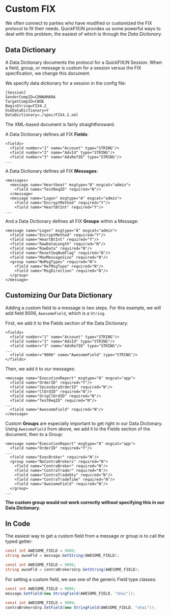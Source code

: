 Custom FIX
==========

We often connect to parties who have modified or customized the FIX
protocol to fit their needs.  QuickFIX/N provides us some powerful ways
to deal with this problem, the easiest of which is through the *Data
Dictionary*.

Data Dictionary
---------------

A Data Dictionary documents the protocol for a QuickFIX/N Session.  When 
a field, group, or message is custom for a session versus the
FIX specification, we change this document.

We specify data dictionary for a session in the config file:

```
[Session]
SenderCompID=CONNAMARA
TargetCompID=CBOE
BeginString=FIX4.2
UseDataDictionary=Y
DataDictionary=./spec/FIX4.2.xml
```

The XML-based document is fairly straightforoward.

A Data Dictionary defines all FIX **Fields**:

```
<fields>
  <field number="1" name="Account" type="STRING"/>
  <field number="2" name="AdvId" type="STRING"/>
  <field number="3" name="AdvRefID" type="STRING"/>
...
```
A Data Dictionary defines all FIX **Messages**:

```
<messages>
  <message name="Heartbeat" msgtype="0" msgcat="admin">
    <field name="TestReqID" required="N"/>
  </message>
  <message name="Logon" msgtype="A" msgcat="admin">
    <field name="EncryptMethod" required="Y"/>
    <field name="HeartBtInt" required="Y"/>
...
```

And a Data Dictionary defines all FIX **Groups** within a Message:

```
<message name="Logon" msgtype="A" msgcat="admin">
  <field name="EncryptMethod" required="Y"/>
  <field name="HeartBtInt" required="Y"/>
  <field name="RawDataLength" required="N"/>
  <field name="RawData" required="N"/>
  <field name="ResetSeqNumFlag" required="N"/>
  <field name="MaxMessageSize" required="N"/>
  <group name="NoMsgTypes" required="N">
    <field name="RefMsgType" required="N"/>
    <field name="MsgDirection" required="N"/>
  </group>
</message>
```

Customizing Our Data Dictionary
-------------------------------

Adding a custom field to a message is two steps.  For this example, we
will add field 9006, `AwesomeField`, which is a `String`.

First, we add it to the Fields section of the Data Dictionary:

```
<fields>
  <field number="1" name="Account" type="STRING"/>
  <field number="2" name="AdvId" type="STRING"/>
  <field number="3" name="AdvRefID" type="STRING"/>
...
  <field number="9006" name="AwesomeField" type="STRING"/>
</fields>
```

Then, we add it to our messages:

```
<message name="ExecutionReport" msgtype="8" msgcat="app">
  <field name="OrderID" required="Y"/>
  <field name="SecondaryOrderID" required="N"/>
  <field name="ClOrdID" required="N"/>
  <field name="OrigClOrdID" required="N"/>
  <field name="TestReqID" required="N"/>
...
  <field name="AwesomeField" required="N"/>
</message>
```

Custom **Groups** are especially important to get right in our Data
Dictionary. Using `AwesomeField` from above, we add it to the Fields
section of the document, then to a Group:

```
<message name="ExecutionReport" msgtype="8" msgcat="app">
  <field name="OrderID" required="Y"/>
...
  <field name="ExecBroker" required="N"/>
  <group name="NoContraBrokers" required="N">
    <field name="ContraBroker" required="N"/>
    <field name="ContraTrader" required="N"/>
    <field name="ContraTradeQty" required="N"/>
    <field name="ContraTradeTime" required="N"/>
    <field name="AwesomeField" required="N"/>
  </group>
...
```

**The custom group would not work correctly without specifying this in our Data
Dictionary.**

In Code
-------

The easiest way to get a custom field from a message or group is to call
the typed getter:

```c#
const int AWESOME_FIELD = 9006;
string awsmFld = message.GetString(AWESOME_FIELD);
```

```c#
const int AWESOME_FIELD = 9006;
string awsmFld = contraBrokersGrp.GetString(AWESOME_FIELD);
```

For setting a custom field, we use one of the generic Field type classes:

```c#
const int AWESOME_FIELD = 9006;
message.SetField(new StringField(AWESOME_FIELD, "ohai"));
```

```c#
const int AWESOME_FIELD = 9006;
contraBrokersGrp.SetField(new StringField(AWESOME_FIELD, "ohai"));
```
